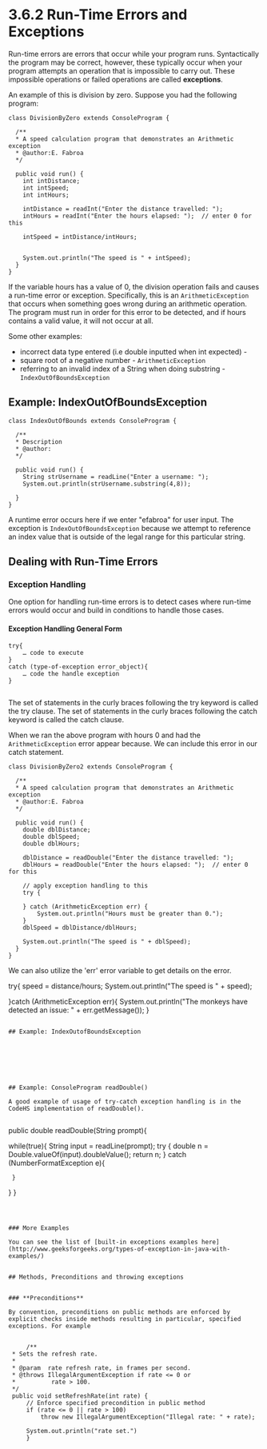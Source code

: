 

# **3.6.2 Run-Time Errors and Exceptions**

Run-time errors are errors that occur while your program runs. Syntactically the program may be correct, however, these typically occur when your program attempts an operation that is impossible to carry out. These impossible operations or failed operations are called **exceptions**.

An example of this is division by zero. Suppose you had the following program:


```
class DivisionByZero extends ConsoleProgram {

  /**
  * A speed calculation program that demonstrates an Arithmetic exception
  * @author:E. Fabroa
  */
  
  public void run() {
    int intDistance;
    int intSpeed;
    int intHours;

    intDistance = readInt("Enter the distance travelled: ");
    intHours = readInt("Enter the hours elapsed: ");  // enter 0 for this

    intSpeed = intDistance/intHours;


    System.out.println("The speed is " + intSpeed);
  }  
}
```

If the variable hours has a value of 0, the division operation fails and causes a run-time error or exception. Specifically, this is an `ArithmeticException` that occurs when something goes wrong during an arithmetic operation.   The program must run in order for this error to be detected, and if hours contains a valid value, it will not occur at all.

Some other examples:

* incorrect data type entered (i.e double inputted when int expected) - 
* square root of a negative number - `ArithmeticException`
* referring to an invalid index of a String when doing substring - `IndexOutOfBoundsException`

## Example: IndexOutOfBoundsException

```
class IndexOutOfBounds extends ConsoleProgram {

  /**
  * Description
  * @author:
  */
  
  public void run() {
    String strUsername = readLine("Enter a username: ");
    System.out.println(strUsername.substring(4,8));

  }
}
```

A runtime error occurs here if we enter "efabroa" for user input.  The exception is `IndexOutOfBoundsException` because we attempt to reference an index value that is outside of the legal range for this particular string.



## **Dealing with Run-Time Errors**


### **Exception Handling**

One option for handling run-time errors is to detect cases where run-time errors would occur and build in conditions to handle those cases.  


#### **Exception Handling General Form**


```
try{
    … code to execute
}	
catch (type-of-exception error_object){
    … code the handle exception
}


```


The set of statements in the curly braces following the try keyword is called the try clause.  The set of statements in the curly braces following the catch keyword is called the catch clause.

When we ran the above program with hours 0 and had the `ArithmeticException` error appear because.  We can include this error in our catch statement.


```
class DivisionByZero2 extends ConsoleProgram {

  /**
  * A speed calculation program that demonstrates an Arithmetic exception
  * @author:E. Fabroa
  */
  
  public void run() {
    double dblDistance;
    double dblSpeed;
    double dblHours;

    dblDistance = readDouble("Enter the distance travelled: ");
    dblHours = readDouble("Enter the hours elapsed: ");  // enter 0 for this

    // apply exception handling to this
    try {
      
    } catch (ArithmeticException err) {
        System.out.println("Hours must be greater than 0.");
    }
    dblSpeed = dblDistance/dblHours;

    System.out.println("The speed is " + dblSpeed);
  }  
}
```

We can also utilize the 'err' error variable to get details on the error.

try{
   speed = distance/hours;
   System.out.println("The speed is " + speed);

}catch (ArithmeticException err){
   System.out.println("The monkeys have detected an issue: " + err.getMessage());
}
```

## Example: IndexOutofBoundsException







## Example: ConsoleProgram readDouble()

A good example of usage of try-catch exception handling is in the CodeHS implementation of readDouble().


```
public double readDouble(String prompt){

  while(true){
     String input = readLine(prompt);
     try {
        double n = Double.valueOf(input).doubleValue();
        return n;
     } catch (NumberFormatException e){

     }
  }
}
```



### More Examples

You can see the list of [built-in exceptions examples here](http://www.geeksforgeeks.org/types-of-exception-in-java-with-examples/)


## Methods, Preconditions and throwing exceptions


### **Preconditions**

By convention, preconditions on public methods are enforced by explicit checks inside methods resulting in particular, specified exceptions. For example


```
         /**
     * Sets the refresh rate.
     *
     * @param  rate refresh rate, in frames per second.
     * @throws IllegalArgumentException if rate <= 0 or
     *          rate > 100.
     */
     public void setRefreshRate(int rate) {
         // Enforce specified precondition in public method
         if (rate <= 0 || rate > 100)
             throw new IllegalArgumentException("Illegal rate: " + rate);

         System.out.println("rate set.")
         }
